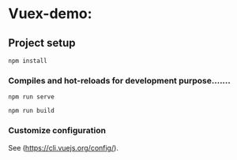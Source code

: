 # Vuex-demo: 

## Project setup
```
npm install
```

### Compiles and hot-reloads for development purpose.......
```
npm run serve
```

```
npm run build
```

### Customize configuration
See (https://cli.vuejs.org/config/).
